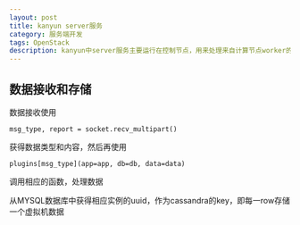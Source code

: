 ```yaml
---
layout: post
title: kanyun server服务
category: 服务端开发
tags: OpenStack
description: kanyun中server服务主要运行在控制节点，用来处理来自计算节点worker的数据
---
```


## 数据接收和存储

数据接收使用

    msg_type, report = socket.recv_multipart()

获得数据类型和内容，然后再使用

    plugins[msg_type](app=app, db=db, data=data)

调用相应的函数，处理数据

从MYSQL数据库中获得相应实例的uuid，作为cassandra的key，即每一row存储一个虚拟机数据
